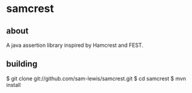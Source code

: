 samcrest
========

about
-----
A java assertion library inspired by Hamcrest and FEST. 

building
--------
$ git clone git://github.com/sam-lewis/samcrest.git
$ cd samcrest
$ mvn install